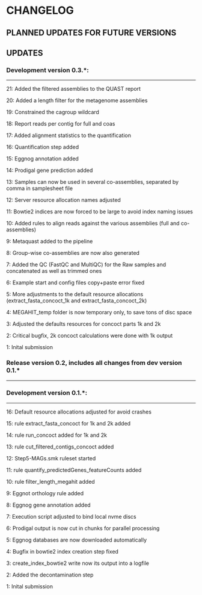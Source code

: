 # CHANGELOG

## PLANNED UPDATES FOR FUTURE VERSIONS

## UPDATES

### Development version 0.3.*:
--------------------------------------------------------------------------------
21: Added the filtered assemblies to the QUAST report

20: Added a length filter for the metagenome assemblies

19: Constrained the cagroup wildcard

18: Report reads per contig for full and coas

17: Added alignment statistics to the quantification

16: Quantification step added

15: Eggnog annotation added

14: Prodigal gene prediction added

13: Samples can now be used in several co-assemblies, separated by comma in samplesheet file

12: Server resource allocation names adjusted

11: Bowtie2 indices are now forced to be large to avoid index naming issues

10: Added rules to align reads against the various assemblies (full and co-assemblies)

9: Metaquast added to the pipeline

8: Group-wise co-assemblies are now also generated

7: Added the QC (FastQC and MultiQC) for the Raw samples and concatenated as well as trimmed ones

6: Example start and config files copy+paste error fixed

5: More adjustments to the default resource allocations (extract_fasta_concoct_1k and extract_fasta_concoct_2k)

4: MEGAHIT_temp folder is now temporary only, to save tons of disc space

3: Adjusted the defaults resources for concoct parts 1k and 2k

2: Critical bugfix, 2k concoct calculations were done with 1k output

1: Inital submission

### Release version 0.2, includes all changes from dev version 0.1.*
--------------------------------------------------------------------------------

### Development version 0.1.*:
--------------------------------------------------------------------------------
16: Default resource allocations adjusted for avoid crashes

15: rule extract_fasta_concoct for 1k and 2k added

14: rule run_concoct added for 1k and 2k

13: rule cut_filtered_contigs_concoct added

12: Step5-MAGs.smk ruleset started

11: rule quantify_predictedGenes_featureCounts added

10: rule filter_length_megahit added

9: Eggnot orthology rule added

8: Eggnog gene annotation added

7: Execution script adjusted to bind local nvme discs

6: Prodigal output is now cut in chunks for parallel processing

5: Eggnog databases are now downloaded automatically

4: Bugfix in bowtie2 index creation step fixed

3: create_index_bowtie2 write now its output into a logfile

2: Added the decontamination step

1: Inital submission
